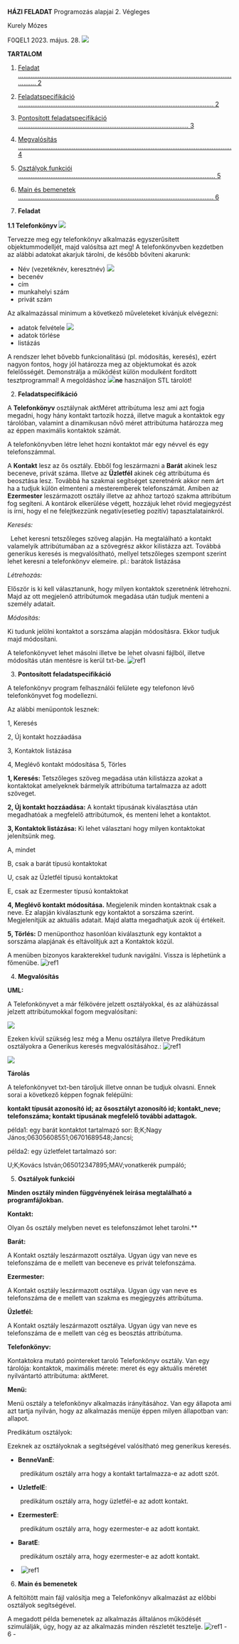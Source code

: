 ﻿**HÁZI FELADAT**     Programozás alapjai 2. Végleges 

Kurely Mózes 

F0QEL1       2023. május. 28. ![](Kepek/Aspose.Words.757db108-0f1d-4f53-90eb-1d34f7fd6932.001.png)

**TARTALOM** 

1. [Feladat ................................................................................................................................. 2](#_page1_x68.00_y28.92)
1. [Feladatspecifikáció ............................................................................................................. 2](#_page1_x68.00_y55.92)
1. [Pontosított feladatspecifikáció ............................................................................................... 3](#_page1_x68.00_y28.92)
1. [Megvalósítás ....................................................................................................................... 4 ](#_page1_x68.00_y55.92)
1. [Osztályok funkciói .............................................................................................................. 5 ](#_page1_x68.00_y55.92)
1. [Main és bemenetek ............................................................................................................. 6 ](#_page1_x68.00_y55.92)

1. **Feladat<a name="_page1_x68.00_y28.92"></a>** 

<a name="_page1_x68.00_y55.92"></a>**1.1 Telefonkönyv ![](Kepek/Aspose.Words.757db108-0f1d-4f53-90eb-1d34f7fd6932.002.png)**

Tervezze meg egy telefonkönyv alkalmazás egyszerűsített objektummodelljét, majd valósítsa azt meg! A telefonkönyvben kezdetben az alábbi adatokat akarjuk tárolni, de később bővíteni akarunk: 

- Név (vezetéknév, keresztnév) ![](Kepek/Aspose.Words.757db108-0f1d-4f53-90eb-1d34f7fd6932.003.png)
- becenév 
- cím 
- munkahelyi szám 
- privát szám 

Az alkalmazással minimum a következő műveleteket kívánjuk elvégezni: 

- adatok felvétele ![](Kepek/Aspose.Words.757db108-0f1d-4f53-90eb-1d34f7fd6932.004.png)
- adatok törlése 
- listázás 

A rendszer lehet bővebb funkcionalitású (pl. módosítás, keresés), ezért nagyon fontos, hogy jól határozza meg az objektumokat és azok felelősségét. Demonstrálja a működést külön modulként fordított tesztprogrammal! A megoldáshoz ![](Kepek/Aspose.Words.757db108-0f1d-4f53-90eb-1d34f7fd6932.005.png)**ne** használjon STL tárolót! 

2. **Feladatspecifikáció** 

A **Telefonkönyv** osztálynak aktMéret attribútuma lesz ami azt fogja megadni, hogy hány kontakt tartozik hozzá,  illetve maguk a kontaktok egy tárolóban, valamint a dinamikusan nővő méret attribútuma határozza meg az éppen maximális kontaktok számát. 

A telefonkönyvben létre lehet hozni kontaktot már egy névvel és egy telefonszámmal. 

A **Kontakt** lesz az ős osztály. Ebből fog leszármazni a **Barát** akinek lesz beceneve, privát száma. Illetve az  **Üzletfél**  akinek cég attribútuma és beosztása lesz. Továbbá ha szakmai segítséget  szeretnénk  akkor  nem  árt  ha  a  tudjuk  külön  elmenteni  a  mesteremberek telefonszámát. Amiben az **Ezermester** leszármazott osztály illetve az ahhoz tartozó szakma attribútum fog segíteni. A kontárok elkerülése végett, hozzájuk lehet rövid megjegyzést is írni, hogy el ne felejtkezzünk negatív(esetleg pozitív) tapasztalatainkról. 

*Keresés:*  

` `Lehet  keresni  tetszőleges  szöveg  alapján.  Ha  megtalálható  a  kontakt  valamelyik attribútumában  az  a  szövegrész  akkor  kilistázza  azt.  Továbbá  generikus  keresés  is megvalósítható, mellyel tetszőleges szempont szerint lehet keresni a telefonkönyv elemeire.  pl.: barátok listázása 

*Létrehozás:*  

Először is ki kell választanunk, hogy milyen kontaktok szeretnénk létrehozni. Majd az ott megjelenő attribútumok megadása után tudjuk menteni a személy adatait. 

*Módosítás:* 

Ki tudunk jelölni kontaktot a sorszáma alapján módosításra. Ekkor tudjuk majd módosítani. 

A  telefonkönyvet  lehet  másolni  illetve  be  lehet  olvasni  fájlból,  illetve  módosítás  után mentésre is kerül txt-be. ![ref1]

3. **Pontosított feladatspecifikáció** 

A  telefonkönyv  program  felhasználói  felülete  egy  telefonon  lévő  telefonkönyvet  fog modellezni. 

Az alábbi menüpontok lesznek:  

1, Keresés 

2, Új kontakt hozzáadása 

3, Kontaktok listázása 

4, Meglévő kontakt módosítása 5, Törles 

**1, Keresés:** Tetszőleges szöveg megadása után kilistázza azokat a kontaktokat amelyeknek bármelyik attribútuma tartalmazza az adott szöveget. 

**2, Új kontakt hozzáadása:** A kontakt típusának kiválasztása után megadhatóak a megfelelő attribútumok, és menteni lehet a kontaktot.  

**3, Kontaktok listázása:** Ki lehet választani hogy milyen kontaktokat jelenítsünk meg.  

A, mindet 

B, csak a barát típusú kontaktokat 

U, csak az Üzletfél típusú kontaktokat 

E, csak az Ezermester típusú kontaktokat 

**4, Meglévő kontakt módosítása.** Megjelenik minden kontaktnak csak a neve. Ez alapján kiválasztunk egy kontaktot a sorszáma szerint. Megjelenítjük az aktuális adatait. Majd alatta megadhatjuk azok új értékeit. 

**5, Törlés:** D menüponthoz hasonlóan kiválasztunk egy kontaktot a sorszáma alapjának és eltávolítjuk azt a Kontaktok közül.  

A menüben bizonyos karakterekkel tudunk navigálni. Vissza is léphetünk a főmenübe.  ![ref1]

4. **Megvalósítás** 

**UML:** 

A  Telefonkönyvet  a  már  félkövére  jelzett  osztályokkal,  és  az  aláhúzással  jelzett attribútumokkal fogom megvalósítani: 

![](Kepek/Aspose.Words.757db108-0f1d-4f53-90eb-1d34f7fd6932.007.jpeg)

Ezeken kívül szükség lesz még a Menu osztályra illetve Predikátum osztályokra a Generikus keresés megvalósításához.: ![ref1]

![](Kepek/Aspose.Words.757db108-0f1d-4f53-90eb-1d34f7fd6932.008.jpeg)

**Tárolás** 

A telefonkönyvet txt-ben tároljuk illetve onnan be tudjuk olvasni. Ennek sorai a következő képpen fognak felépülni: 

**kontakt típusát azonosító id; az ősosztályt azonosító id; kontakt\_neve; telefonszáma; kontakt típusának megfelelő további adattagok.** 

példa1: egy barát kontaktot tartalmazó sor: B;K;Nagy János;06305608551;06701689548;Jancsi; 

példa2: egy üzletfelet tartalmazó sor: 

U;K;Kovács István;065012347895;MAV;vonatkerék pumpáló; 

5. **Osztályok funkciói** 

**Minden osztály minden függvényének leírása megtalálható a programfájlokban.** 

**Kontakt:** 

Olyan ős osztály melyben nevet es telefonszámot lehet tarolni.** 

**Barát:** 

A Kontakt osztály leszármazott osztálya. Ugyan úgy van neve es telefonszáma de e mellett van beceneve es privát telefonszáma. 

**Ezermester:** 

A Kontakt osztály leszármazott osztálya. Ugyan úgy van neve es telefonszáma de e mellett van szakma es megjegyzés attribútuma. 

**Üzletfél:** 

A Kontakt osztály leszármazott osztálya. Ugyan úgy van neve es telefonszáma de e mellett van cég es beosztás attribútuma. 

**Telefonkönyv:** 

Kontaktokra mutató pointereket taroló Telefonkönyv osztály. Van egy tárolója: kontaktok, maximális mérete: meret és egy aktuális méretét nyilvántartó attribútuma: aktMeret. 

**Menü:** 

Menü  osztály  a  telefonkönyv  alkalmazás  irányításához.  Van  egy  állapota  ami  azt  tartja nyilván, hogy az alkalmazás menüje éppen milyen állapotban van: allapot.  

Predikátum osztályok: 

Ezeknek az osztályoknak a segítségével valósítható meg generikus keresés. 

- **BenneVanE**: 

`    `predikátum osztály arra hogy a kontakt tartalmazza-e az adott szót. 

- **UzletfelE**: 

`    `predikátum osztály arra, hogy üzletfél-e az adott kontakt. 

- **EzermesterE**: 

`    `predikátum osztály arra, hogy ezermester-e az adott kontakt. 

- **BaratE**: 

`    `predikátum osztály arra, hogy ezermester-e az adott kontakt. 

- ` `![ref1]
6. **Main és bemenetek** 

A  feltöltött  main  fájl  valósítja  meg  a  Telefonkönyv  alkalmazást  az  előbbi  osztályok segítségével.  

A megadott példa bemenetek az alkalmazás álltalános működését szimulálják, úgy, hogy az az alkalmazás minden részletét tesztelje. ![ref1]
\- 6 - 

[ref1]: Kepek/Aspose.Words.757db108-0f1d-4f53-90eb-1d34f7fd6932.006.png
